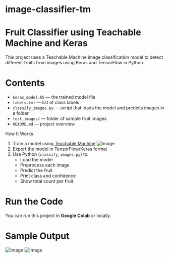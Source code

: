 # image-classifier-tm

# Fruit Classifier using Teachable Machine and Keras
This project uses a Teachable Machine image classification model to detect different fruits from images using Keras and TensorFlow in Python.

# Contents

- `keras_model.h5` — the trained model file
- `labels.txt` — list of class labels
- `classify_images.py` — script that loads the model and predicts images in a folder
- `test_images/` — folder of sample fruit images
- `README.md` — project overview

How It Works

1. Train a model using [Teachable Machine](https://teachablemachine.withgoogle.com/)
![Image](https://github.com/user-attachments/assets/d4ca274a-7d77-4df4-98a2-837b0e5b49bb)
3. Export the model in TensorFlow/Keras format
4. Use Python (`classify_images.py`) to:
   - Load the model
   - Preprocess each image
   - Predict the fruit
   - Print class and confidence
   - Show total count per fruit

# Run the Code

You can run this project in **Google Colab** or locally.

# Sample Output
![Image](https://github.com/user-attachments/assets/8fbe7f16-896d-44bb-8b67-4f709aa3125c)
![Image](https://github.com/user-attachments/assets/2e5509d2-36ea-4d3a-bc65-59fdd3824f82)
